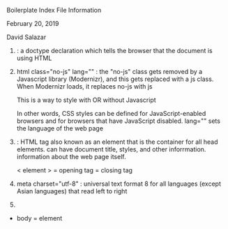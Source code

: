 Boilerplate Index File Information 

February 20, 2019

David Salazar

1. <!doctype html> : a doctype declaration which tells the browser that the document is using HTML

2. html class="no-js" lang="" : the "no-js" class gets removed by a Javascript library (Modernizr), 
   and this gets replaced with a js class. When Modernizr loads, it replaces no-js with js
      
   This is a way to style with OR without Javascript 
   
   In other words, CSS styles can be defined for JavaScript-enabled browsers and for browsers that 
   have JavaScript disabled. lang="" sets the language of the web page

3. <head> : HTML tag also known as an element that is the container for all head elements. can have
   document title, styles, and other inforrmation. information about the web page itself. 
   
   < element > = opening tag
   </element > = closing tag 

4. meta charset="utf-8" : universal text format 8 for all languages (except Asian languages) that 
   read left to right

5. 

* body = element 
  
